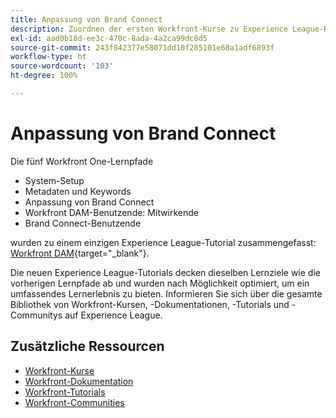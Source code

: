 ```yaml
---
title: Anpassung von Brand Connect
description: Zuordnen der ersten Workfront-Kurse zu Experience League-Kursen
exl-id: aad0b18d-ee3c-470c-8ada-4a2ca99dc8d5
source-git-commit: 243f842377e58071dd10f285101e68a1adf6893f
workflow-type: ht
source-wordcount: '103'
ht-degree: 100%

---
```


# Anpassung von Brand Connect

Die fünf Workfront One-Lernpfade

* System-Setup
* Metadaten und Keywords
* Anpassung von Brand Connect
* Workfront DAM-Benutzende: Mitwirkende
* Brand Connect-Benutzende

wurden zu einem einzigen Experience League-Tutorial zusammengefasst: [Workfront DAM](https://experienceleague.adobe.com/docs/workfront-learn/tutorials-workfront/workfront-dam-program/system-setup/analyze-and-plan-to-develop-a-workfront-dam-strategy.html?lang=de){target="_blank"}.

Die neuen Experience League-Tutorials decken dieselben Lernziele wie die vorherigen Lernpfade ab und wurden nach Möglichkeit optimiert, um ein umfassendes Lernerlebnis zu bieten.  Informieren Sie sich über die gesamte Bibliothek von Workfront-Kursen, -Dokumentationen, -Tutorials und -Communitys auf Experience League.

## Zusätzliche Ressourcen

* [Workfront-Kurse](https://experienceleague.adobe.com/?lang=de&amp;Solution=Workfront#courses)
* [Workfront-Dokumentation](https://experienceleague.adobe.com/docs/workfront.html?lang=de)
* [Workfront-Tutorials](https://experienceleague.adobe.com/docs/workfront-learn/tutorials-workfront/home.html?lang=de)
* [Workfront-Communities](https://experienceleaguecommunities.adobe.com/t5/workfront/ct-p/workfront)
